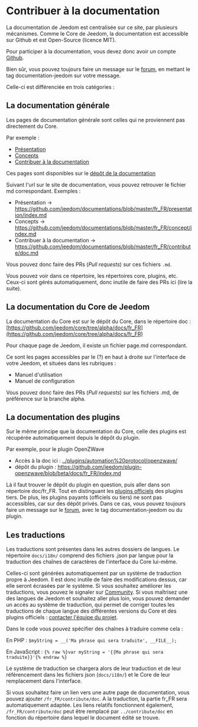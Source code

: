 # Contribuer à la documentation

La documentation de Jeedom est centralisée sur ce site, par plusieurs mécanismes. Comme le Core de Jeedom, la documentation est accessible sur Github et est Open-Source (licence MIT).

Pour participer à la documentation, vous devez donc avoir un compte [Github](https://github.com/).

Bien sûr, vous pouvez toujours faire un message sur le [forum](https://community.jeedom.com/), en mettant le tag documentation-jeedom sur votre message.

Celle-ci est différenciée en trois catégories :

## La documentation générale

Les pages de documentation générale sont celles qui ne proviennent pas directement du Core.

Par exemple :

- [Présentation](../presentation/)
- [Concepts](../concept/)
- [Contribuer à la documentation](../contribute/doc)

Ces pages sont disponibles sur le [dépôt de la documentation](https://github.com/jeedom/documentations/tree/master/fr_FR)

Suivant l'url sur le site de documentation, vous pouvez retrouver le fichier md correspondant. Exemples :

- Présentation -> https://github.com/jeedom/documentations/blob/master/fr_FR/presentation/index.md
- Concepts -> https://github.com/jeedom/documentations/blob/master/fr_FR/concept/index.md
- Contribuer à la documentation -> https://github.com/jeedom/documentations/blob/master/fr_FR/contribute/doc.md

Vous pouvez donc faire des PRs (*Pull requests*) sur ces fichiers `.md`.

Vous pouvez voir dans ce répertoire, les répertoires core, plugins, etc. Ceux-ci sont gérés automatiquement, donc inutile de faire des PRs ici (lire la suite).


## La documentation du Core de Jeedom

La documentation du Core est sur le dépôt du Core, dans le répertoire doc : [https://github.com/jeedom/core/tree/alpha/docs/fr_FR](https://github.com/jeedom/core/tree/alpha/docs/fr_FR)

Pour chaque page de Jeedom, il existe un fichier page.md correspondant.

Ce sont les pages accessibles par le (?) en haut à droite sur l'interface de votre Jeedom, et situées dans les rubriques :

- Manuel d'utilisation
- Manuel de configuration

Vous pouvez donc faire des PRs (*Pull requests*) sur les fichiers .md, de préférence sur la branche alpha.


## La documentation des plugins

Sur le même principe que la documentation du Core, celle des plugins est récupérée automatiquement depuis le dépôt du plugin.

Par exemple, pour le plugin OpenZWave

- Accès à la doc ici : [../plugins/automation%20protocol/openzwave/](https://doc.jeedom.com/fr_FR/plugins/automation%20protocol/openzwave/)
- dépôt du plugin : https://github.com/jeedom/plugin-openzwave/blob/beta/docs/fr_FR/index.md

Là il faut trouver le dépôt du plugin en question, puis aller dans son répertoire doc/fr_FR. Tout en distinguant les [plugins officiels](https://github.com/jeedom) des plugins tiers. De plus, les plugins payants (officiels ou tiers) ne sont pas accessibles, car sur des dépôt privés. Dans ce cas, vous pouvez toujours faire un message sur le [forum](https://community.jeedom.com/), avec le tag documentation-jeedom ou du plugin.


## Les traductions

Les traductions sont présentes dans les autres dossiers de langues. Le répertoire `docs/i18n/` comprend des fichiers .json par langue pour la traduction des chaînes de caractères de l'interface du Core lui-même.

Celles-ci sont générées automatiquement par un système de traduction propre à Jeedom. Il est donc inutile de faire des modifications dessus, car elle seront écrasées par le système. Si vous souhaitez améliorer les traductions, vous pouvez le signaler sur [Community](https://community.jeedom.com/). Si vous maîtrisez une des langues de Jeedom et souhaitez aller plus loin, vous pouvez demander un accès au système de traduction, qui permet de corriger toutes les traductions de chaque langue des différentes versions du Core et des plugins officiels : [contacter l'équipe du projet](mailto:contact@jeedom.com).

Dans le code vous pouvez spécifier des chaînes à traduire comme cela :

En PHP : `$myString = __('Ma phrase qui sera traduite', __FILE__);`

En JavaScript : ``{% raw %}var myString = '{{Ma phrase qui sera traduite}}'{% endraw %}``

Le système de traduction se chargera alors de leur traduction et de leur référencement dans les fichiers json (`docs/i18n/`) et le Core de leur remplacement dans l'interface.

Si vous souhaitez faire un lien vers une autre page de documentation, vous pouvez ajouter `/fr_FR/contribute/doc`. A la traduction, la partie fr_FR sera automatiquement adaptée. Les liens relatifs fonctionnent également, `/fr_FR/contribute/doc` peut être remplacé par `../contribute/doc` en fonction du répertoire dans lequel le document édité se trouve.
